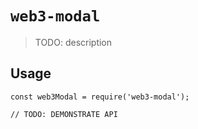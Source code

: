 # `web3-modal`

> TODO: description

## Usage

```
const web3Modal = require('web3-modal');

// TODO: DEMONSTRATE API
```
